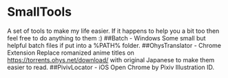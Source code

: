 # SmallTools
A set of tools to make my life easier. If it happens to help you a bit too then feel free to do anything to them :)
##Batch - Windows
Some small but helpful batch files if put into a %PATH% folder.
##OhysTranslator - Chrome Extension
Replace romanized anime titles on https://torrents.ohys.net/download/ with original Japanese to make them easier to read.
##PivivLocator - iOS
Open Chrome by Pixiv Illustration ID.
